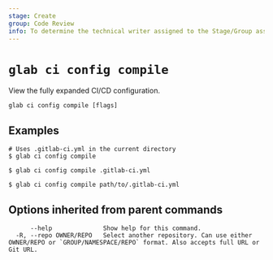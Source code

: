 ```yaml
---
stage: Create
group: Code Review
info: To determine the technical writer assigned to the Stage/Group associated with this page, see https://about.gitlab.com/handbook/product/ux/technical-writing/#assignments
---
```


<!--
This documentation is auto generated by a script.
Please do not edit this file directly. Run `make gen-docs` instead.
-->

# `glab ci config compile`

View the fully expanded CI/CD configuration.

```plaintext
glab ci config compile [flags]
```

## Examples

```plaintext
# Uses .gitlab-ci.yml in the current directory
$ glab ci config compile

$ glab ci config compile .gitlab-ci.yml

$ glab ci config compile path/to/.gitlab-ci.yml

```

## Options inherited from parent commands

```plaintext
      --help              Show help for this command.
  -R, --repo OWNER/REPO   Select another repository. Can use either OWNER/REPO or `GROUP/NAMESPACE/REPO` format. Also accepts full URL or Git URL.
```
